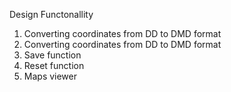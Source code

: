 Design
Functonallity
1. Converting coordinates from DD to DMD format
2. Converting coordinates from DD to DMD format
3. Save function
4. Reset function
5. Maps viewer

